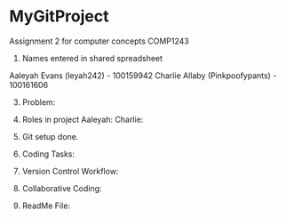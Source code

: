 # MyGitProject
Assignment 2 for computer concepts COMP1243
1. Names entered in shared spreadsheet

Aaleyah Evans (leyah242) - 100159942
Charlie Allaby (Pinkpoofypants) - 100161606

3. Problem:



4. Roles in project
Aaleyah:
Charlie:

5. Git setup done.

6. Coding Tasks:

7. Version Control Workflow:

8. Collaborative Coding:

9. ReadMe File:
